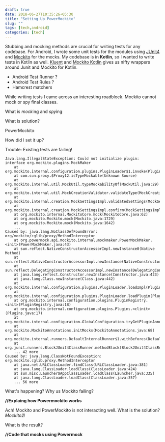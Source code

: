 ```yaml
--- 
draft: true
date: 2018-06-27T10:35:26+05:30
title: "Setting Up PowerMockito"
slug: "" 
tags: [tech,android]
categories: [tech]
---
```


Stubbing and mocking methods are crucial for writing tests for any codebase. For Android, I wrote some unit tests for the modules using [JUnit4]() and [Mockito]() for the mocks. My codebase is in **Kotlin**, so I wanted to write tests in Kotlin as well. [Kluent]() and [Mockito Kotlin](https://github.com/nhaarman/mockito-kotlin) gives us nifty wrappers around Junit and Mockito for Kotlin. 
+ Android Test Runner ?
+ Android Test Rules ?
+ Hamcrest matchers

While writing tests I came across an interesting roadblock. Mockito cannot mock or spy final classes.

What is *mock*ing and *spy*ing

What is solution?

PowerMockito

How did I set it up?

Trouble: Existing tests are failing!

```
Java.lang.IllegalStateException: Could not initialize plugin: interface org.mockito.plugins.MockMaker
	at org.mockito.internal.configuration.plugins.PluginLoader$1.invoke(PluginLoader.java:66)
	at com.sun.proxy.$Proxy12.isTypeMockable(Unknown Source)
	at org.mockito.internal.util.MockUtil.typeMockabilityOf(MockUtil.java:29)
	at org.mockito.internal.util.MockCreationValidator.validateType(MockCreationValidator.java:22)
	at org.mockito.internal.creation.MockSettingsImpl.validatedSettings(MockSettingsImpl.java:186)
	at org.mockito.internal.creation.MockSettingsImpl.confirm(MockSettingsImpl.java:180)
	at org.mockito.internal.MockitoCore.mock(MockitoCore.java:62)
	at org.mockito.Mockito.mock(Mockito.java:1729)
	at org.mockito.Mockito.mock(Mockito.java:1642)
	...
Caused by: java.lang.NoClassDefFoundError: org/mockito/cglib/proxy/MethodInterceptor
	at org.powermock.api.mockito.internal.mockmaker.PowerMockMaker.<init>(PowerMockMaker.java:43)
	at sun.reflect.NativeConstructorAccessorImpl.newInstance0(Native Method)
	at sun.reflect.NativeConstructorAccessorImpl.newInstance(NativeConstructorAccessorImpl.java:62)
	at sun.reflect.DelegatingConstructorAccessorImpl.newInstance(DelegatingConstructorAccessorImpl.java:45)
	at java.lang.reflect.Constructor.newInstance(Constructor.java:423)
	at java.lang.Class.newInstance(Class.java:442)
	at org.mockito.internal.configuration.plugins.PluginLoader.loadImpl(PluginLoader.java:96)
	at org.mockito.internal.configuration.plugins.PluginLoader.loadPlugin(PluginLoader.java:45)
	at org.mockito.internal.configuration.plugins.PluginRegistry.<init>(PluginRegistry.java:18)
	at org.mockito.internal.configuration.plugins.Plugins.<clinit>(Plugins.java:17)
	at org.mockito.internal.configuration.GlobalConfiguration.tryGetPluginAnnotationEngine(GlobalConfiguration.java:55)
	at org.mockito.MockitoAnnotations.initMocks(MockitoAnnotations.java:68)
	at org.mockito.internal.runners.DefaultInternalRunner$1.withBefores(DefaultInternalRunner.java:38)
	at org.junit.runners.BlockJUnit4ClassRunner.methodBlock(BlockJUnit4ClassRunner.java:276)
	... 42 more
Caused by: java.lang.ClassNotFoundException: org.mockito.cglib.proxy.MethodInterceptor
	at java.net.URLClassLoader.findClass(URLClassLoader.java:381)
	at java.lang.ClassLoader.loadClass(ClassLoader.java:424)
	at sun.misc.Launcher$AppClassLoader.loadClass(Launcher.java:335)
	at java.lang.ClassLoader.loadClass(ClassLoader.java:357)
	... 56 more 
```

What's happening? Why us Mockito failing?


**//Explaing how Powermockito works**

Ach! Mockito and PowerMockito is not interacting well. What is the solution? *Mockito2*!

What is the result?

**//Code that mocks using Powermock**